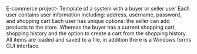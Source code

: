 E-commerce project-
Template of a system with a buyer or seller user
Each user contains user information including: address, username, password, and shopping cart
Each user has unique options: the seller can add products to the store.
Whereas the buyer has a current shopping cart, shopping history and the option to create a cart from the shopping history.
All items are loaded and saved to a file, in addition there is a Windows forms GUI interface.
